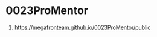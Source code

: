 # 0023ProMentor
<!-- 1. <https://github.com/MegaFronTeam/0023ProMentor> -->
1. <https://megafronteam.github.io/0023ProMentor/public>
